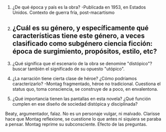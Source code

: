 1. ¿De qué época y país es la obra?
	-Publicada en 1953, en Estados Unidos.
	Contexto de guerra fría, post-macartismo

2. ¿Cuál es su género, y específicamente qué características tiene este género, a veces clasificado como subgénero ciencia ficción: época de surgimiento, propósitos, estilo, etc?
	-
3. ¿Qué significa que el escenario de la obra se denomine "distópico"? buscar también el significado de su opuesto "utópico".

4. ¿La narración tiene cierta clase de héroe? ¿Cómo podríamos caracterizarlo?
	-Montag fragmentado, héroe no tradicional. Cuestiona el status quo, toma consciencia, se construye de a poco, en envalentona.

5. ¿Qué importancia tienen las pantallas en esta novela? ¿Qué función cumplen en ese diseño de sociedad distópica y disciplinada?

Beaty, argumentador, falaz. No es un personaje vulgar, ni malvado.
Clarisse hace que Montag reflexione, se cuestione lo que antes ni siquiera se paraba a pensar.
Montag reprime su subconsciente. 
Efecto de las preguntas.